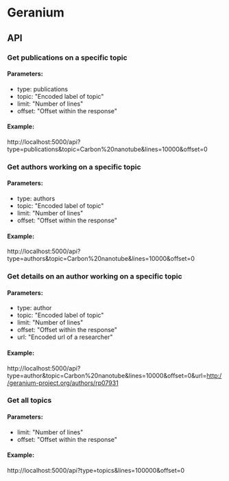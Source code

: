 # Geranium

## API

### Get publications on a specific topic

#### Parameters:
* type: publications
* topic: "Encoded label of topic"
* limit: "Number of lines"
* offset: "Offset within the response"

#### Example:
http://localhost:5000/api?type=publications&topic=Carbon%20nanotube&lines=10000&offset=0

### Get authors working on a specific topic

#### Parameters:
* type: authors
* topic: "Encoded label of topic"
* limit: "Number of lines"
* offset: "Offset within the response"

#### Example:
http://localhost:5000/api?type=authors&topic=Carbon%20nanotube&lines=10000&offset=0

### Get details on an author working on a specific topic

#### Parameters:
* type: author
* topic: "Encoded label of topic"
* limit: "Number of lines"
* offset: "Offset within the response"
* url: "Encoded url of a researcher"

#### Example:
http://localhost:5000/api?type=author&topic=Carbon%20nanotube&lines=10000&offset=0&url=http://geranium-project.org/authors/rp07931

### Get all topics

#### Parameters:
* limit: "Number of lines"
* offset: "Offset within the response"

#### Example:
http://localhost:5000/api?type=topics&lines=100000&offset=0
